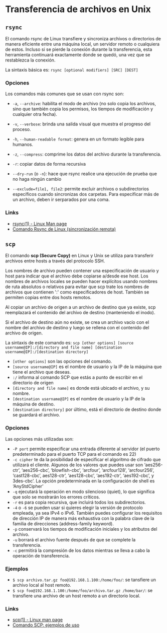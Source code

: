 # Transferencia de archivos en Unix

## `rsync`

El comando rsync de Linux transfiere y sincroniza archivos o directorios de manera eficiente entre una máquina local, un servidor remoto o cualquiera de estos. Incluso si se pierde la conexión durante la transferencia, esta herramienta continuará exactamente donde se quedó, una vez que se restablezca la conexión.

La sintaxis básica es: `rsync [optional modifiers] [SRC] [DEST]`

### Opciones

Los comandos más comunes que se usan con rsync son:

- `-a`, `--archive`: habilita el modo de archivo (no solo copia los archivos, sino que también copia los permisos, los tiempos de modificación y cualquier otra fecha).

- `-v`, `--verbose`: brinda una salida visual que muestra el progreso del proceso.

- `-h`, `--human-readable format`: genera en un formato legible para humanos.

- `-z`, `--compress`: comprime los datos del archivo durante la transferencia.

- `-r`: copiar datos de forma recursiva

- `--dry-run` (o `-n`): hace que rsync realice una ejecución de prueba que no haga ningún cambio

- `--exclude=file1, file2`: permite excluir archivos o subdirectorios específicos cuando sincronizas dos carpetas. Para especificar más de un archivo, deben ir serparados por una coma.

### Links

- [rsync(1) - Linux Man page](https://linux.die.net/man/1/rsync)
- [Comando Rsync de Linux (sincronización remota)](https://www.hostinger.es/tutoriales/rsync-linux)


## `scp`

El comando **scp (Secure Copy)** en Linux y Unix se utiliza para transferir archivos entre hosts a través del protocolo SSH.

Los nombres de archivo pueden contener una especificación de usuario y host para indicar que el archivo debe copiarse a/desde ese host. Los nombres de archivos locales se pueden hacer explícitos usando nombres de ruta absolutos o relativos para evitar que scp trate los nombres de archivos que contienen ':' como especificadores de host. También se permiten copias entre dos hosts remotos.

Al copiar un archivo de origen a un archivo de destino que ya existe, scp reemplazará el contenido del archivo de destino (manteniendo el inodo).

Si el archivo de destino aún no existe, se crea un archivo vacío con el nombre del archivo de destino y luego se rellena con el contenido del archivo de origen.

La sintaxis de este comando es: `scp [other options] [source username@IP]:/[directory and file name] [destination username@IP]:/[destination directory]`


- `[other options]` son las opciones del comando.
- `[source username@IP]` es el nombre de usuario y la IP de la máquina que tiene el archivo que deseas.
- `:/` informa al comando SCP que estás a punto de escribir en el directorio de origen
- `[directory and file name]` es donde está ubicado el archivo, y su nombre.
- `[destination username@IP]` es el nombre de usuario y la IP de la máquina de destino.
- `[destination directory]` por último, está el directorio de destino donde se guardará el archivo.

### Opciones

Las opciones más utilizadas son:

- `-P port` permite especificar una entrada diferente al servidor (el puerto predeterminado para el puerto TCP para el comando es 22)
- `-c cipher` te da la posibilidad de especificar el algoritmo de cifrado que utilizará el cliente. Algunos de los valores que puedes usar son ‘aes256-ctr’, ‘aes256-cbc’, ‘blowfish-cbc’, ‘arcfour’, ‘arcfour128’, ‘arcfour256’, ‘cast128-cbc’, aes128-ctr’, ‘aes128-cbc’, ‘aes192-ctr’, ‘aes192-cbc’, y 3des-cbc’. La opción predeterminada en la configuración de shell es ‘AnyStdCipher’
- `-q` ejecutará la operación en modo silencioso (quiet), lo que significa que solo se mostrarán los errores críticos.
- `-r` es para copia recursiva, que incluirá todos los subdirectorios.
- `-4` o `-6` se pueden usar si quieres elegir la versión de protocolo empleada, ya sea IPv4 o IPv6. También puedes configurar los requisitos de dirección IP de manera más exhaustiva con la palabra clave de la familia de direcciones (address-family keyword).
- `-p` conservará los tiempos de modificación iniciales y los atributos del archivo.
- `-u` borrará el archivo fuente después de que se complete la transferencia.
- `-c` permitirá la compresión de los datos mientras se lleva a cabo la operación de transferencia.

### Ejemplos

- `$ scp archivo.tar.gz foo@192.168.1.100:/home/foo/`: se tansfiere un archivo local al host remoto.
- `$ scp foo@192.168.1.100:/home/foo/archivo.tar.gz /home/bar/`: se transfiere una archivo de un host remoto a un directorio local.

### Links

- [scp(1) - Linux man page](https://linux.die.net/man/1/scp)
- [Comando SCP: ejemplos de uso](https://rm-rf.es/comando-scp-ejemplos-uso/)

